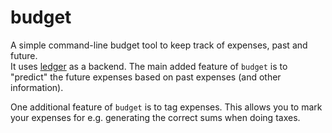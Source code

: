 budget
===============================================================================

A simple command-line budget tool to keep track of expenses, past and future.  
It uses [ledger][1] as a backend.  The main added feature of `budget` is to 
"predict" the future expenses based on past expenses (and other information).

One additional feature of `budget` is to tag expenses.  This allows you to mark 
your expenses for e.g. generating the correct sums when doing taxes.

[1]: https://github.com/ledger/ledger
